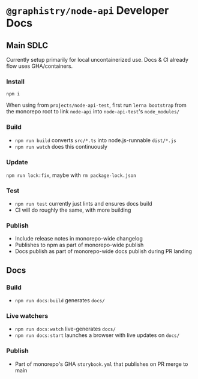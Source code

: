 # `@graphistry/node-api` Developer Docs


## Main SDLC

Currently setup primarily for local uncontainerized use. Docs & CI already flow uses GHA/containers. 

### Install

`npm i`

When using from `projects/node-api-test`, first run `lerna bootstrap` from the monorepo root to link `node-api` into `node-api-test`'s `node_modules/`

### Build

* `npm run build` converts `src/*.ts` into node.js-runnable `dist/*.js`
* `npm run watch` does this continuously

### Update

`npm run lock:fix`, maybe with `rm package-lock.json`

### Test

* `npm run test` currently just lints and ensures docs build
* CI will do roughly the same, with more building

### Publish

* Include release notes in monorepo-wide changelog
* Publishes to npm as part of monorepo-wide publish
* Docs publish as part of monorepo-wide docs publish during PR landing

## Docs

### Build

* `npm run docs:build` generates `docs/`

### Live watchers

* `npm run docs:watch` live-generates `docs/`
* `npm run docs:start` launches a browser with live updates on `docs/`

### Publish

* Part of monorepo's GHA `storybook.yml` that publishes on PR merge to main
